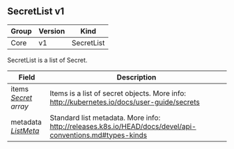 ## SecretList v1

Group        | Version     | Kind
------------ | ---------- | -----------
Core | v1 | SecretList



SecretList is a list of Secret.



Field        | Description
------------ | -----------
items <br /> *[Secret](#secret-v1) array*  | Items is a list of secret objects. More info: http://kubernetes.io/docs/user-guide/secrets
metadata <br /> *[ListMeta](#listmeta-unversioned)*  | Standard list metadata. More info: http://releases.k8s.io/HEAD/docs/devel/api-conventions.md#types-kinds

